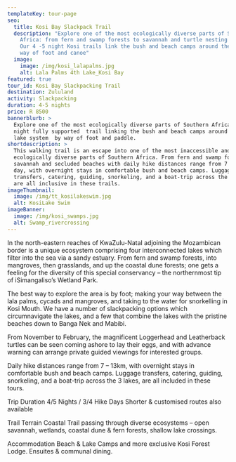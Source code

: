 ```yaml
---
templateKey: tour-page
seo:
  title: Kosi Bay Slackpack Trail
  description: "Explore one of the most ecologically diverse parts of Southern
    Africa: from fern and swamp forests to savannah and turtle nesting beaches.
    Our 4 -5 night Kosi trails link the bush and beach camps around the lakes by
    way of foot and canoe"
  image:
    image: /img/kosi_lalapalms.jpg
    alt: Lala Palms 4th Lake_Kosi Bay
featured: true
tour_id: Kosi Bay Slackpacking Trail
destination: Zululand
activity: Slackpacking
duration: 4-5 nights
price: R 8500
bannerblurb: >
  Explore one of the most ecologically diverse parts of Southern Africa:  A 4 -5
  night fully supported  trail linking the bush and beach camps around the Kosi
  lake system  by way of foot and paddle.
shortdescription: >
  This walking trail is an escape into one of the most inaccessible and
  ecologically diverse parts of Southern Africa. From fern and swamp forests,
  savannah and secluded beaches with daily hike distances range from 7 – 13km a
  day, with overnight stays in comfortable bush and beach camps. Luggage
  transfers, catering, guiding, snorkeling, and a boat-trip across the 3 lakes,
  are all inclusive in these trails.
imageThumbnail:
  image: /img/tt_kosilakeswim.jpg
  alt: KosiLake Swim
imageBanner:
  image: /img/kosi_swamps.jpg
  alt: Swamp_rivercrossing
---
```

In the north-eastern reaches of KwaZulu-Natal adjoining the Mozambican border is a unique ecosystem comprising four interconnected lakes which filter into the sea via a sandy estuary. From fern and swamp forests, into mangroves, then grasslands, and up the coastal dune forests; one gets a feeling for the diversity of this special conservancy – the northernmost tip of iSimangaliso’s Wetland Park.

The best way to explore the area is by foot; making your way between the lala palms, cycads and mangroves, and taking to the water for snorkelling in Kosi Mouth. We have a number of slackpacking options which circumnavigate the lakes, and a few that combine the lakes with the pristine beaches down to Banga Nek and Mabibi.

From November to February, the magnificent Loggerhead and Leatherback turtles can be seen coming ashore to lay their eggs, and with advance warning can arrange private guided viewings for interested groups.

Daily hike distances range from 7 – 13km, with overnight stays in comfortable bush and beach camps. Luggage transfers, catering, guiding, snorkeling, and a boat-trip across the 3 lakes, are all included in these tours.

Trip Duration
4/5 Nights / 3/4 Hike Days
Shorter & customised routes also available

Trail Terrain
Coastal Trail passing through diverse ecosystems – open savannah, wetlands, coastal dune & fern forests, shallow lake crossings.

Accommodation
Beach & Lake Camps and more exclusive Kosi Forest Lodge. Ensuites & communal dining.